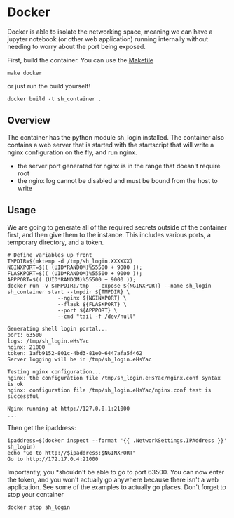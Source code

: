 # Docker
Docker is able to isolate the networking space, meaning we can have a jupyter
notebook (or other web application) running internally without needing to worry
about the port being exposed.


First, build the container. You can use the [Makefile](../../Makefile)

```
make docker
```

or just run the build yourself!

```
docker build -t sh_container .
```

## Overview
The container has the python module sh_login installed. The container also contains
a web server that is started with the startscript that will write a nginx configuration
on the fly, and run nginx.

 - the server port generated for nginx is in the range that doesn't require root
 - the nginx log cannot be disabled and must be bound from the host to write


## Usage
We are going to generate all of the required secrets outside of the container 
first, and then give them to the instance. This includes various ports, 
a temporary directory, and a token.

```
# Define variables up front
TMPDIR=$(mktemp -d /tmp/sh_login.XXXXXX)
NGINXPORT=$(( (UID*RANDOM)%55500 + 9000 ));
FLASKPORT=$(( (UID*RANDOM)%55500 + 9000 ));
APPPORT=$(( (UID*RANDOM)%55500 + 9000 ));
docker run -v $TMPDIR:/tmp  --expose ${NGINXPORT} --name sh_login sh_container start --tmpdir ${TMPDIR} \
                --nginx ${NGINXPORT} \
                --flask ${FLASKPORT} \
                --port ${APPPORT} \
                --cmd "tail -f /dev/null"
```
```
Generating shell login portal...
port: 63500
logs: /tmp/sh_login.eHsYac
nginx: 21000
token: 1afb9152-801c-4bd3-81e0-6447afa5f462
Server logging will be in /tmp/sh_login.eHsYac

Testing nginx configuration...
nginx: the configuration file /tmp/sh_login.eHsYac/nginx.conf syntax is ok
nginx: configuration file /tmp/sh_login.eHsYac/nginx.conf test is successful

Nginx running at http://127.0.0.1:21000
...
```
Then get the ipaddress:
```
ipaddress=$(docker inspect --format '{{ .NetworkSettings.IPAddress }}' sh_login)
echo "Go to http://$ipaddress:$NGINXPORT"
Go to http://172.17.0.4:21000
```

Importantly, you *shouldn't be able to go to port 63500. You can now enter the
token, and you won't actually go anywhere because there isn't a web application.
See some of the examples to actually go places. Don't forget to stop your container

```
docker stop sh_login
```
